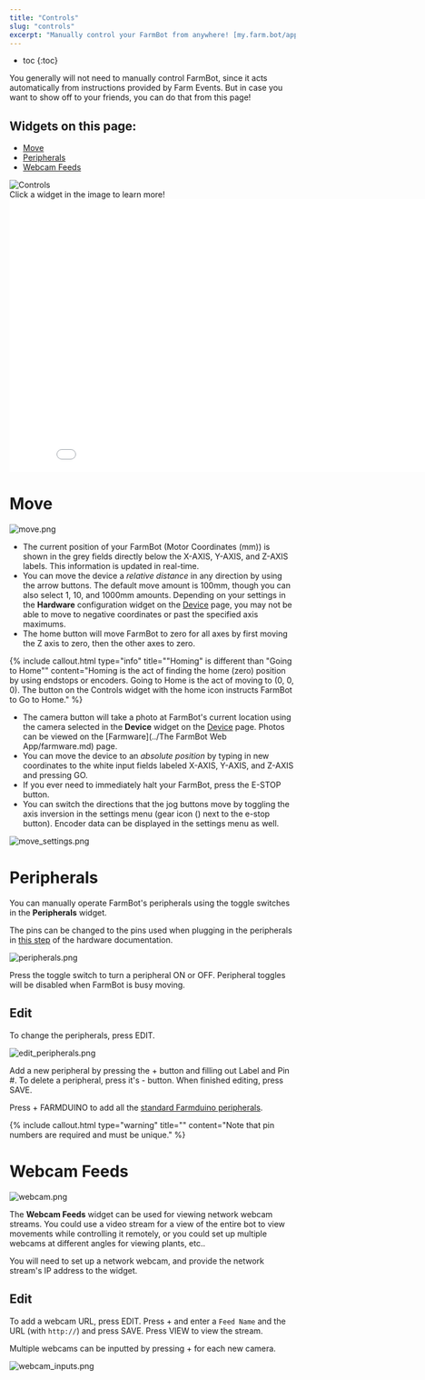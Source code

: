 ```yaml
---
title: "Controls"
slug: "controls"
excerpt: "Manually control your FarmBot from anywhere! [my.farm.bot/app/controls](https://my.farm.bot/app/controls)"
---
```


* toc
{:toc}

You generally will not need to manually control FarmBot, since it acts automatically from instructions provided by Farm Events. But in case you want to show off to your friends, you can do that from this page!

## Widgets on this page:
 * [Move](#section-move)
 * [Peripherals](#section-peripherals)
 * [Webcam Feeds](#section-webcam-feeds)

<div class="nav-image">
  <img class="nav-image" src="controls.png" alt="Controls" />
  <a href="#section-move" style="top: 12.33%; left: 10.52%; width: 38.01%; height: 50.23%;"></a>
  <a href="#section-peripherals" style="top: 66.94%; left: 10.59%; width: 38.01%; height: 30.30%;"></a>
  <a href="#section-webcam-feeds" style="top: 12.33%; left: 51.40%; width: 46.03%; height: 55.41%;"></a>
</div>
<figcaption class="caption">Click a widget in the image to learn more!</figcaption>



<iframe class="embedly-embed" src="//cdn.embedly.com/widgets/media.html?src=https%3A%2F%2Fwww.youtube.com%2Fembed%2Fvideoseries%3Flist%3DPLMhsMRlKjcNIYlDKDdKvPQuHqBjjS1ZGc&url=http%3A%2F%2Fwww.youtube.com%2Fwatch%3Fv%3D5spRMMoocDU&image=https%3A%2F%2Fi.ytimg.com%2Fvi%2F5spRMMoocDU%2Fhqdefault.jpg&key=f2aa6fc3595946d0afc3d76cbbd25dc3&type=text%2Fhtml&schema=youtube" width="854" height="480" scrolling="no" frameborder="0" allowfullscreen></iframe>



# Move



![move.png](move.png)

  * The current position of your FarmBot (Motor Coordinates (mm)) is shown in the grey fields directly below the X-AXIS, Y-AXIS, and Z-AXIS labels. This information is updated in real-time.
  * You can move the device a *relative distance* in any direction by using the arrow buttons. The default move amount is 100mm, though you can also select 1, 10, and 1000mm amounts. Depending on your settings in the **Hardware** configuration widget on the [Device](device.md)  page, you may not be able to move to negative coordinates or past the specified axis maximums.
  * The home button will move FarmBot to zero for all axes by first moving the Z axis to zero, then the other axes to zero.

{%
include callout.html
type="info"
title="\"Homing\" is different than \"Going to Home\""
content="Homing is the act of finding the home (zero) position by using endstops or encoders. Going to Home is the act of moving to (0, 0, 0). The button on the Controls widget with the home icon instructs FarmBot to Go to Home."
%}

  * The camera button will take a photo at FarmBot's current location using the camera selected in the **Device** widget on the [Device](device.md) page. Photos can be viewed on the [Farmware](../The FarmBot Web App/farmware.md) page.
  * You can move the device to an *absolute position* by typing in new coordinates to the white input fields labeled X-AXIS, Y-AXIS, and Z-AXIS and pressing <span class="fb-button fb-green">GO</span>.
  * If you ever need to immediately halt your FarmBot, press the <span class="fb-button fb-red">E-STOP</span> button.
  * You can switch the directions that the jog buttons move by toggling the axis inversion in the settings menu (gear icon (<span class="fa fa-gear"></span>) next to the e-stop button). Encoder data can be displayed in the settings menu as well.

![move_settings.png](move_settings.png)



# Peripherals

You can manually operate FarmBot's peripherals using the toggle switches in the **Peripherals** widget.

The pins can be changed to the pins used when plugging in the peripherals in [this step](https://genesis.farm.bot/docs/plug-everything-in#section-step-3-connect-the-peripherals) of the hardware documentation.

![peripherals.png](peripherals.png)

Press the toggle switch to turn a peripheral ON or OFF. Peripheral toggles will be disabled when FarmBot is busy moving.

## Edit
To change the peripherals, press <span class="fb-button fb-gray">EDIT</span>.

![edit_peripherals.png](edit_peripherals.png)

Add a new peripheral by pressing the <span class="fb-button fb-green">+</span> button and filling out <span class="fb-input">Label</span> and <span class="fb-input">Pin #</span>. To delete a peripheral, press it's <span class="fb-button fb-red">-</span> button. When finished editing, press <span class="fb-button fb-green">SAVE</span>.

Press <span class="fb-button fb-green">+ FARMDUINO</span> to add all the [standard Farmduino peripherals](https://genesis.farm.bot/docs/farmduino-peripheral-pin-numbers).

{%
include callout.html
type="warning"
title=""
content="Note that pin numbers are required and must be unique."
%}



# Webcam Feeds



![webcam.png](webcam.png)

The __Webcam Feeds__ widget can be used for viewing network webcam streams. You could use a video stream for a view of the entire bot to view movements while controlling it remotely, or you could set up multiple webcams at different angles for viewing plants, etc..

You will need to set up a network webcam, and provide the network stream's IP address to the widget.

## Edit
To add a webcam URL, press <span class="fb-button fb-gray">EDIT</span>. Press <span class="fb-button fb-green">+</span> and enter a `Feed Name` and the URL (with `http://`) and press <span class="fb-button fb-green">SAVE</span>. Press <span class="fb-button fb-gray">VIEW</span> to view the stream.

Multiple webcams can be inputted by pressing <span class="fb-button fb-green">+</span> for each new camera.

![webcam_inputs.png](webcam_inputs.png)

